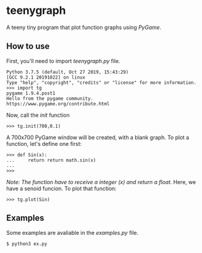# teenygraph
A teeny tiny program that plot function graphs using _PyGame_.

## How to use
First, you'll need to import _teenygraph.py_ file.

```
Python 3.7.5 (default, Oct 27 2019, 15:43:29) 
[GCC 9.2.1 20191022] on linux
Type "help", "copyright", "credits" or "license" for more information.
>>> import tg
pygame 1.9.4.post1
Hello from the pygame community. https://www.pygame.org/contribute.html
```

Now, call the *init* function
```
>>> tg.init(700,0.1)
```
A 700x700 PyGame window will be created, with a blank graph. To plot a function, let's define one first:
```
>>> def Sin(x):
...     return return math.sin(x)
...
>>>
```
_Note: The function have to receive a integer (x) and return a float._
Here, we have a senoid funcion. To plot that function:
```
>>> tg.plot(Sin)
```

## Examples
Some examples are avaliable in the _examples.py_ file.
```
$ python3 ex.py
```